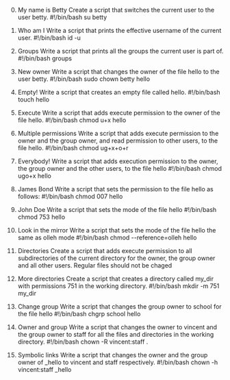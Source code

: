 0. My name is Betty
Create a script that switches the current user to the user betty.
#!/bin/bash
su betty

1. Who am I
Write a script that prints the effective username of the current user.
#!/bin/bash
id -u

2. Groups
Write a script that prints all the groups the current user is part of.
#!/bin/bash
groups

3. New owner
Write a script that changes the owner of the file hello to the user betty.
#!/bin/bash
sudo chown betty hello

4. Empty!
Write a script that creates an empty file called hello.
#!/bin/bash
touch hello

5. Execute
Write a script that adds execute permission to the owner of the file hello.
#!/bin/bash
chmod u+x hello

6. Multiple permissions
Write a script that adds execute permission to the owner and the group owner, and read permission to other users, to the file hello.
#!/bin/bash
chmod ug+x+o+r

7. Everybody!
Write a script that adds execution permission to the owner, the group owner and the other users, to the file hello
#!/bin/bash
chmod ugo+x hello

8. James Bond
Write a script that sets the permission to the file hello as follows:
#!/bin/bash
chmod 007 hello

9. John Doe
Write a script that sets the mode of the file hello
#!/bin/bash
chmod 753 hello

10. Look in the mirror
Write a script that sets the mode of the file hello the same as olleh mode
#!/bin/bash
chmod --reference=olleh hello

11. Directories
Create a script that adds execute permission to all subdirectories of the current directory for the owner, the group owner and all other users. Regular files should not be chaged

12. More directories
Create a script that creates a directory called my_dir with permissions 751 in the working directory.
#!/bin/bash
mkdir -m 751 my_dir

13. Change group
Write a script that changes the group owner to school for the file hello
#!/bin/bash
chgrp school hello

14. Owner and group
Write a script that changes the owner to vincent and the group owner to staff for all the files and directories in the working directory.
#!/bin/bash
chown -R vincent:staff .

15. Symbolic links
Write a script that changes the owner and the group owner of _hello to vincent and staff respectively.
#!/bin/bash
chown -h vincent:staff _hello
